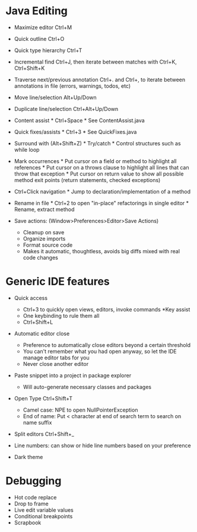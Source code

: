 # Java Editing

*	Maximize editor Ctrl+M
*	Quick outline Ctrl+O
*	Quick type hierarchy Ctrl+T
*	Incremental find Ctrl+J, then iterate between matches with Ctrl+K, Ctrl+Shift+K
*	Traverse next/previous annotation Ctrl+. and Ctrl+, to iterate between annotations in file (errors, warnings, todos, etc)

*	Move line/selection Alt+Up/Down
*	Duplicate line/selection Ctrl+Alt+Up/Down
	
*	Content assist 
		* Ctrl+Space
		* See ContentAssist.java

*	Quick fixes/assists
		* Ctrl+3
		* See QuickFixes.java

*	Surround with (Alt+Shift+Z)
		* Try/catch
		* Control structures such as while loop

*	Mark occurrences
		* Put cursor on a field or method to highlight all references
		* Put cursor on a throws clause to highlight all lines that can throw that exception
		* Put cursor on return value to show all possible method exit points (return statements, checked exceptions)

*	Ctrl+Click navigation
		* Jump to declaration/implementation of a method

*	Rename in file
		* Ctrl+2 to open "in-place" refactorings in single editor
		* Rename, extract method
		
*	Save actions: (Window>Preferences>Editor>Save Actions)
	* Cleanup on save
	* Organize imports
	* Format source code
	* Makes it automatic, thoughtless, avoids big diffs mixed with real code changes
	

# Generic IDE features

* Quick access
	* Ctrl+3 to quickly open views, editors, invoke commands
*Key assist
	* One keybinding to rule them all
	* Ctrl+Shift+L
* Automatic editor close
	* Preference to automatically close editors beyond a certain threshold
	* You can't remember what you had open anyway, so let the IDE manage editor tabs for you
	* Never close another editor
* Paste snippet into a project in package explorer 
	* Will auto-generate necessary classes and packages
	
	
* Open Type Ctrl+Shift+T
	* Camel case: NPE to open NullPointerException
	* End of name: Put < character at end of search term to search on name suffix
	
* Split editors Ctrl+Shift+_
* Line numbers: can show or hide line numbers based on your preference
* Dark theme

# Debugging
* Hot code replace
* Drop to frame
* Live edit variable values
* Conditional breakpoints
* Scrapbook